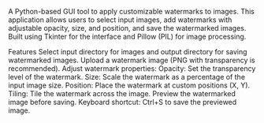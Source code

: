 A Python-based GUI tool to apply customizable watermarks to images. This application allows users to select input images, 
add watermarks with adjustable opacity, size, and position, and save the watermarked images. Built using Tkinter for the interface and Pillow (PIL) for image processing.

Features
Select input directory for images and output directory for saving watermarked images.
Upload a watermark image (PNG with transparency is recommended).
Adjust watermark properties:
Opacity: Set the transparency level of the watermark.
Size: Scale the watermark as a percentage of the input image size.
Position: Place the watermark at custom positions (X, Y).
Tiling: Tile the watermark across the image.
Preview the watermarked image before saving.
Keyboard shortcut: Ctrl+S to save the previewed image.
